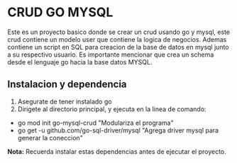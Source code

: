 # CRUD GO MYSQL

Este es un proyecto basico donde se crear un crud usando go y mysql, este crud contiene un modelo user que contiene la logica de negocios.
Ademas contiene un script en SQL para creacion de la base de datos en mysql junto a su respectivo usuario.
Es importante mencionar que crea un schema desde el lenguaje go hacia la base datos MYSQL.


## Instalacion y dependencia
 1. Asegurate de tener instalado go
 2. Dirigete al directorio principal, y ejecuta en la linea de comando: 
  - go mod init go-mysql-crud                  "Modulariza el programa"
  - go get -u github.com/go-sql-driver/mysql   "Agrega driver mysql para generar la coneccion"

**Nota:** Recuerda instalar estas dependencias antes de ejecutar el proyecto.